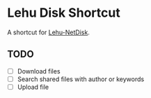 # Lehu Disk Shortcut
A shortcut for [Lehu-NetDisk](http://disk.lehu.shu.edu.cn/).

## TODO
- [ ] Download files
- [ ] Search shared files with author or keywords
- [ ] Upload file
